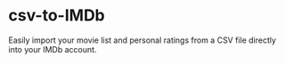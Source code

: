 # csv-to-IMDb
Easily import your movie list and personal ratings from a CSV file directly into your IMDb account.
